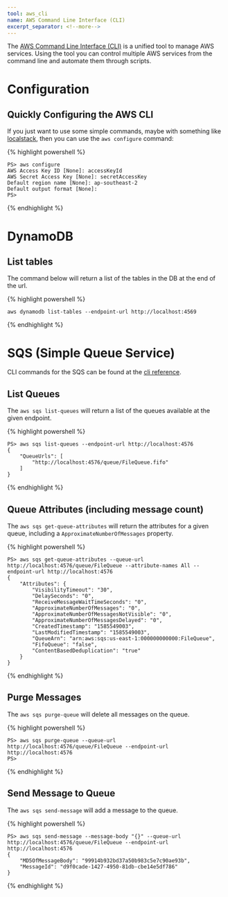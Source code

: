 ```yaml
---
tool: aws_cli
name: AWS Command Line Interface (CLI)
excerpt_separator: <!--more-->
--- 
```


The [AWS Command Line Interface (CLI)](https://aws.amazon.com/cli/) is a unified tool to manage AWS services. Using the tool you can control multiple AWS services from the command line and automate them through scripts.
<!--more-->
# Configuration

## Quickly Configuring the AWS CLI
If you just want to use some simple commands, maybe with something like [localstack](https://github.com/localstack/localstack), then you can use the `aws configure` command:

{% highlight powershell %}

    PS> aws configure
    AWS Access Key ID [None]: accessKeyId
    AWS Secret Access Key [None]: secretAccessKey
    Default region name [None]: ap-southeast-2
    Default output format [None]:
    PS>
{% endhighlight %}

# DynamoDB

## List tables

The command below will return a list of the tables in the DB at the end of the url.

{% highlight powershell %}

    aws dynamodb list-tables --endpoint-url http://localhost:4569   
{% endhighlight %}

# SQS (Simple Queue Service)

CLI commands for the SQS can be found at the [cli reference](https://docs.aws.amazon.com/cli/latest/reference/sqs/).

## List Queues

The `aws sqs list-queues` will return a list of the queues available at the given endpoint.

{% highlight powershell %}

    PS> aws sqs list-queues --endpoint-url http://localhost:4576
    {                                                                                                                                                                    
        "QueueUrls": [
            "http://localhost:4576/queue/FileQueue.fifo"
        ]
    }
{% endhighlight %}

## Queue Attributes (including message count)

The `aws sqs get-queue-attributes` will return the attributes for a given queue, including a `ApproximateNumberOfMessages` property.

{% highlight powershell %}

    PS> aws sqs get-queue-attributes --queue-url http://localhost:4576/queue/FileQueue --attribute-names All --endpoint-url http://localhost:4576
    {
        "Attributes": {
            "VisibilityTimeout": "30",
            "DelaySeconds": "0",
            "ReceiveMessageWaitTimeSeconds": "0",
            "ApproximateNumberOfMessages": "0",
            "ApproximateNumberOfMessagesNotVisible": "0",
            "ApproximateNumberOfMessagesDelayed": "0",
            "CreatedTimestamp": "1585549003",
            "LastModifiedTimestamp": "1585549003",
            "QueueArn": "arn:aws:sqs:us-east-1:000000000000:FileQueue",
            "FifoQueue": "false",
            "ContentBasedDeduplication": "true"
        }
    }
{% endhighlight %}

## Purge Messages

The `aws sqs purge-queue` will delete all messages on the queue.

{% highlight powershell %}

    PS> aws sqs purge-queue --queue-url http://localhost:4576/queue/FileQueue --endpoint-url http://localhost:4576
    PS> 
{% endhighlight %}

## Send Message to Queue

The `aws sqs send-message` will add a message to the queue.

{% highlight powershell %}

    PS> aws sqs send-message --message-body "{}" --queue-url http://localhost:4576/queue/FileQueue --endpoint-url http://localhost:4576
    {
        "MD5OfMessageBody": "99914b932bd37a50b983c5e7c90ae93b",
        "MessageId": "d9f0cade-1427-4950-81db-cbe14e5df786"
    }
{% endhighlight %}
